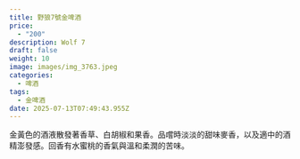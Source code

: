 ```yaml
---
title: 野狼7號金啤酒
price:
  - "200"
description: Wolf 7
draft: false
weight: 10
image: images/img_3763.jpeg
categories:
  - 啤酒
tags:
  - 金啤酒
date: 2025-07-13T07:49:43.955Z
---
```

 金黃色的酒液散發著香草、白胡椒和果香。品嚐時淡淡的甜味麥香，以及適中的酒精澎發感。回香有水蜜桃的香氣與溫和柔潤的苦味。